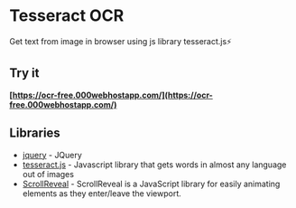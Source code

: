 # Tesseract OCR
Get text from image in browser using js library tesseract.js⚡

## Try it
**[https://ocr-free.000webhostapp.com/](https://ocr-free.000webhostapp.com/)**

## Libraries
* [jquery](https://code.jquery.com/jquery-3.3.1.min.js) - JQuery
* [tesseract.js](https://github.com/naptha/tesseract.js) - Javascript library that gets words in almost any language out of images
* [ScrollReveal](https://github.com/jlmakes/scrollreveal) - ScrollReveal is a JavaScript library for easily animating elements as they enter/leave the viewport.
